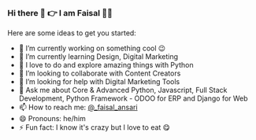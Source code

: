 ### Hi there 👋 👉 I am Faisal 👨‍💻

Here are some ideas to get you started:

- 🔭 I’m currently working on something cool :wink:
- 🌱 I’m currently learning Design, Digital Marketing
- 🧐 I love to do and explore amazing things with Python
- 👯 I’m looking to collaborate with Content Creators
- 🤔 I’m looking for help with Digital Marketing Tools
- 💬 Ask me about Core & Advanced Python, Javascript, Full Stack Development, Python Framework - ODOO for ERP and Django for Web
- 📫 How to reach me: [@_faisal_ansari](https://twitter.com/_faisal_ansari)
- 😄 Pronouns: he/him
- ⚡ Fun fact: I know it's crazy but I love to eat 😋
